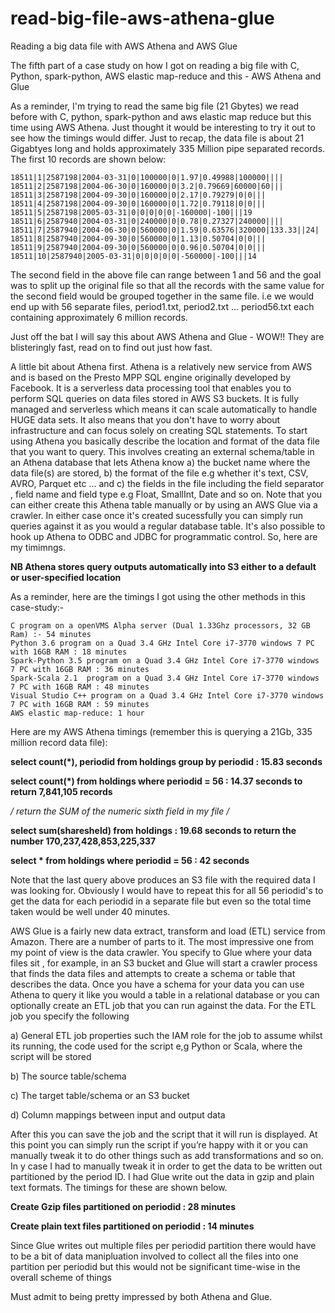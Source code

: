 # read-big-file-aws-athena-glue

Reading a big data file with AWS Athena and AWS Glue

The fifth part of a case study on how I got on reading a big file with C, Python, spark-python, AWS elastic map-reduce and 
this - AWS Athena and Glue

As a reminder, I'm trying to read the same big file (21 Gbytes) we read before with C, python, spark-python and aws elastic map reduce 
but this time using AWS Athena. Just thought it would be interesting to try it out to see how the timings would differ. Just to recap, the data file is about 21 Gigabtyes long and holds approximately 335 Million pipe separated records. The first 10 records are shown below:


```
18511|1|2587198|2004-03-31|0|100000|0|1.97|0.49988|100000||||
18511|2|2587198|2004-06-30|0|160000|0|3.2|0.79669|60000|60|||
18511|3|2587198|2004-09-30|0|160000|0|2.17|0.79279|0|0|||
18511|4|2587198|2004-09-30|0|160000|0|1.72|0.79118|0|0|||
18511|5|2587198|2005-03-31|0|0|0|0|0|-160000|-100|||19
18511|6|2587940|2004-03-31|0|240000|0|0.78|0.27327|240000||||
18511|7|2587940|2004-06-30|0|560000|0|1.59|0.63576|320000|133.33||24|
18511|8|2587940|2004-09-30|0|560000|0|1.13|0.50704|0|0|||
18511|9|2587940|2004-09-30|0|560000|0|0.96|0.50704|0|0|||
18511|10|2587940|2005-03-31|0|0|0|0|0|-560000|-100|||14

```

The second field in the above file can range between 1 and 56 and the goal was to split up the original 
file so that all the records with the same value for the second field would be grouped together in the same file. i.e we 
would end up with 56 separate files, period1.txt, period2.txt ... period56.txt each containing approximately 6 million records.

Just off the bat I will say this about AWS Athena and Glue - WOW!! They are blisteringly fast, read on to find out just how fast.

A little bit about Athena first. Athena is a relatively new service from AWS and is based on the Presto MPP SQL engine 
originally developed by Facebook. It is a serverless data processing tool that enables you to perform SQL queries on data files 
stored in AWS S3 buckets. It is fully managed and serverless which means it can scale automatically to handle HUGE data sets. 
It also means that you don't have to worry about infrastructure and can focus solely on creating SQL statements. To start using 
Athena you basically describe the location and format of the data file that you want to query. This involves creating an external 
schema/table in an Athena database that lets Athena know a) the bucket name where the data file(s) are stored, b) the format of 
the file e.g whether it's text, CSV, AVRO, Parquet etc ...  and c) the fields in the file including the field separator , field name 
and field type e.g Float, SmallInt, Date and so on. Note that you can either create this Athena table manually or by using an 
AWS Glue via a crawler. In either case once it's created sucessfully you can simply run queries against 
it as you would a regular database table. It's also possible to hook up Athena to ODBC and JDBC for programmatic control. So, here are 
my timimngs.

**NB Athena stores query outputs automatically into S3 either to a default or user-specified location**

As a reminder, here are the timings I got using the other methods in this case-study:-

```
C program on a openVMS Alpha server (Dual 1.33Ghz processors, 32 GB Ram) :- 54 minutes
Python 3.6 program on a Quad 3.4 GHz Intel Core i7-3770 windows 7 PC with 16GB RAM : 18 minutes
Spark-Python 3.5 program on a Quad 3.4 GHz Intel Core i7-3770 windows 7 PC with 16GB RAM : 36 minutes
Spark-Scala 2.1  program on a Quad 3.4 GHz Intel Core i7-3770 windows 7 PC with 16GB RAM : 48 minutes
Visual Studio C++ program on a Quad 3.4 GHz Intel Core i7-3770 windows 7 PC with 16GB RAM : 59 minutes
AWS elastic map-reduce: 1 hour
```

Here are my AWS Athena timings (remember this is querying a 21Gb, 335 million record data file):

**select count(*), periodid from holdings group by periodid    : 15.83 seconds**

**select count(*) from holdings where periodid = 56      :   14.37 seconds to return 7,841,105 records**

**/* return the SUM of the numeric sixth field in my file */**

**select sum(sharesheld) from holdings    : 19.68 seconds to return the number 170,237,428,853,225,337**

**select * from holdings where periodid = 56      :  42 seconds**

Note that the last query above produces an S3 file with the required data I was looking for. Obviously I would have to repeat 
this for all 56 periodid's to get the data for each periodid in a separate file but even so the total time taken would 
be well under 40 minutes. 

AWS Glue is a fairly new data extract, transform and load (ETL) service from Amazon. There are a number of parts to it. The most 
impressive one from my point of view is the data crawler. You specify to Glue where your data files sit , for example, in an S3 bucket 
and Glue will start a crawler process  that finds the data files and attempts to create a schema or table that describes the data. Once 
you have a schema for your data you can use Athena to query it like you would a table in a relational database or you can optionally 
create an ETL job that you can run against the data. For the ETL job you specify the following

a)	General ETL job properties such the IAM role for the job to assume whilst its running, the code used for the script e,g Python or Scala, where the script will be stored

b)	The source table/schema

c)	The target table/schema or an S3 bucket

d)	Column mappings between input and output data

After this you can save the job and the script that it will run is displayed. At this point you can simply run the script if you’re 
happy with it or you can manually tweak it to do other things such as add transformations and so on. In y case I had to manually tweak 
it in order to get the data to be written out partitioned by the period ID. I had Glue write out the data in gzip and plain text 
formats. The timings for these are shown below.

**Create Gzip files partitioned on periodid : 28 minutes**

**Create plain text files partitioned on periodid : 14 minutes**

Since Glue writes out multiple files per periodid partition there would have to be a bit of data manipluation involved to collect all 
the files into one partition per periodid but this would not be significant time-wise in the overall scheme of things

Must admit to being pretty impressed by both Athena and Glue.

